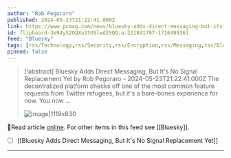 ```yaml
---
author: "Rob Pegoraro"
published: 2024-05-23T21:22:41.000Z
link: https://www.pcmag.com/news/bluesky-adds-direct-messaging-but-its-no-signal-replacement-yet
id: flipboard-3e94yS2OQXu3tUSlwd2SQQ:a:221841707-1716499361
feed: "Bluesky"
tags: [rss/Technology,rss/Security,rss/Encryption,rss/Messaging,rss/Bluesky]
pinned: false
---
```

> [!abstract] Bluesky Adds Direct Messaging, But It's No Signal Replacement Yet by Rob Pegoraro - 2024-05-23T21:22:41.000Z
> The decentralized platform checks off one of the most common feature requests from Twitter refugees, but it's a bare-bones experience for now. You now …
>
> ![image|1119x630](https://ic-cdn.flipboard.com/pcmag.com/bb8a66a81ff990c2c3b72c2e4bba7d439a38b4e5/_xlarge.jpeg)

🔗Read article [online](https://www.pcmag.com/news/bluesky-adds-direct-messaging-but-its-no-signal-replacement-yet). For other items in this feed see [[Bluesky]].

- [ ] [[Bluesky Adds Direct Messaging, But It's No Signal Replacement Yet]]
- - -

